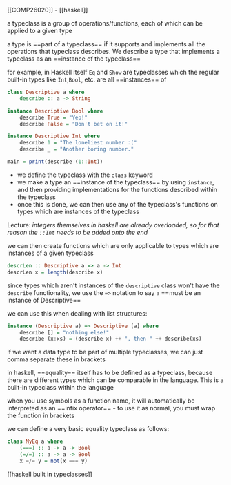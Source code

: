 [[COMP26020]] - [[haskell]]

a typeclass is a group of operations/functions, each of which can be applied to a given type

a type is ==part of a typeclass== if it supports and implements all the operations that typeclass describes. We describe a type that implements a typeclass as an ==instance of the typeclass==

for example, in Haskell itself `Eq` and `Show` are typeclasses which the regular built-in types like `Int`,`Bool`, etc. are all ==instances== of

```haskell
class Descriptive a where
	describe :: a -> String

instance Descriptive Bool where
	describe True = "Yep!"
	describe False = "Don't bet on it!"

instance Descriptive Int where
	describe 1 = "The loneliest number :("
	describe _ = "Another boring number."

main = print(describe (1::Int))
```

- we define the typeclass with the `class` keyword
- we make a type an ==instance of the typeclass== by using `instance`, and then providing implementations for the functions described within the typeclass
- once this is done, we can then use any of the typeclass's functions on types which are instances of the typeclass

Lecture: *integers themselves in haskell are already overloaded, so for that reason the `::Int` needs to be added onto the end*

we can then create functions which are only applicable to types which are instances of a given typeclass

```haskell
descrLen :: Descriptive a => a -> Int
descrLen x = length(describe x)
```
since types which aren't instances of the `descriptive` class won't have the `describe` functionality, we use the `=>` notation to say `a` ==must be an instance of Descriptive==



we can use this when dealing with list structures:
```haskell
instance (Descriptive a) => Descriptive [a] where
	describe [] = "nothing else!"
	describe (x:xs) = (describe x) ++ ", then " ++ describe(xs)
```

if we want a data type to be part of multiple typeclasses, we can just comma separate these in brackets

in haskell, ==equality== itself has to be defined as a typeclass, because there are different types which can be comparable in the language. This is a built-in typeclass within the language

when you use symbols as a function name, it will automatically be interpreted as an ==infix operator== - to use it as normal, you must wrap the function in brackets

we can define a very basic equality typeclass as follows:
```haskell
class MyEq a where
	(===) :: a -> a -> Bool
	(=/=) :: a -> a -> Bool
	x =/= y = not(x === y)
```

[[haskell built in typeclasses]]